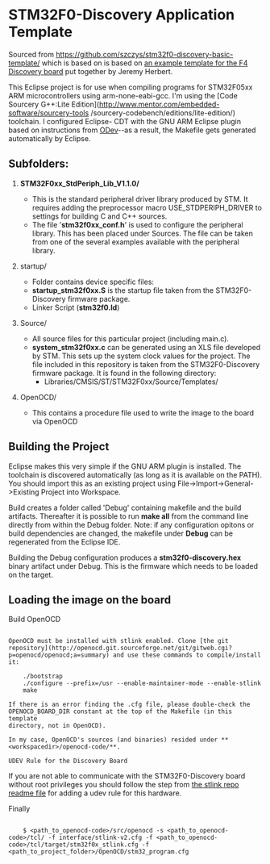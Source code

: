 STM32F0-Discovery Application Template
======================================

Sourced from https://github.com/szczys/stm32f0-discovery-basic-template/ which
is based on is based on [an example template for the F4 Discovery board](http://jeremyherbert.net/get/stm32f4_getting_started) put together by
Jeremy Herbert.

This Eclipse project is for use when compiling programs for STM32F05xx ARM
microcontrollers using arm-none-eabi-gcc. I'm using the
[Code Sourcery G++:Lite Edition](http://www.mentor.com/embedded-software/sourcery-tools /sourcery-codebench/editions/lite-edition/) toolchain. I configured Eclipse-
CDT with the GNU ARM Eclipse plugin based on instructions from
[ODev](http://www.stf12.org/developers/ODeV.html#widget7)--as a result, the
Makefile gets generated automatically by Eclipse.

Subfolders:
-----------

1. **STM32F0xx_StdPeriph_Lib_V1.1.0/**
   * This is the standard peripheral driver library produced by STM. It requires adding the preprocessor macro USE_STDPERIPH_DRIVER to settings for building C and C++ sources.
   * The file '**stm32f0xx_conf.h**' is used to configure the peripheral library. This has been placed under Sources. The file can be taken from one of the several examples available with the peripheral library.

2. startup/
   * Folder contains device specific files:
   * **startup_stm32f0xx.S** is the startup file taken from the STM32F0-Discovery firmware package.
   * Linker Script (**stm32f0.ld**)

4. Source/
   * All source files for this particular project (including main.c).
   * **system_stm32f0xx.c** can be generated using an XLS file developed by STM. This sets up the system clock values for the project. The file included in this repository is taken from the STM32F0-Discovery firmware package. It is found in the following directory:
      * Libraries/CMSIS/ST/STM32F0xx/Source/Templates/

5. OpenOCD/
   * This contains a procedure file used to write the image to the board via OpenOCD

Building the Project
--------------------

Eclipse makes this very simple if the GNU ARM plugin is installed. The
toolchain is discovered automatically (as long as it is available on the
PATH). You should import this as an existing project using
File->Import->General->Existing Project into Workspace.

Build creates a folder called 'Debug' containing makefile and the build
artifacts. Thereafter it is possible to run **make all** from the command line
directly from within the Debug folder. Note: if any configuration opitons or
build dependencies are changed, the makefile under **Debug** can be
regenerated from the Eclipse IDE.

Building the Debug configuration produces a **stm32f0-discovery.hex** binary
artifact under Debug. This is the firmware which needs to be loaded on the
target.

Loading the image on the board
------------------------------

Build OpenOCD
~~~~~~~~~~~~~

OpenOCD must be installed with stlink enabled. Clone [the git repository](http://openocd.git.sourceforge.net/git/gitweb.cgi?p=openocd/openocd;a=summary) and use these commands to compile/install it:

    ./bootstrap
    ./configure --prefix=/usr --enable-maintainer-mode --enable-stlink
    make 

If there is an error finding the .cfg file, please double-check the
OPENOCD_BOARD_DIR constant at the top of the Makefile (in this template
directory, not in OpenOCD).

In my case, OpenOCD's sources (and binaries) resided under **<workspacedir>/openocd-code/**.

UDEV Rule for the Discovery Board
~~~~~~~~~~~~~~~~~~~~~~~~~~~~~~~~~

If you are not able to communicate with the STM32F0-Discovery board without
root privileges you should follow the step from [the stlink repo readme file](https://github.com/texane/stlink#readme) for adding a udev rule for this
hardware.

Finally
~~~~~~~

    $ <path_to_openocd-code>/src/openocd -s <path_to_openocd-code>/tcl/ -f interface/stlink-v2.cfg -f <path_to_openocd-code>/tcl/target/stm32f0x_stlink.cfg -f <path_to_project_folder>/OpenOCD/stm32_program.cfg
